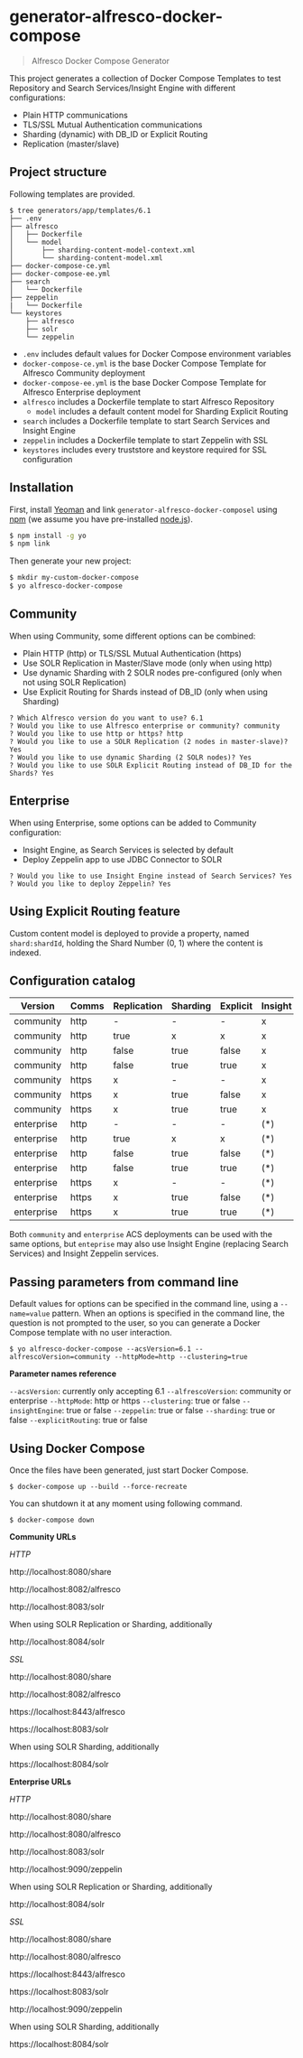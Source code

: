 # generator-alfresco-docker-compose
> Alfresco Docker Compose Generator

This project generates a collection of Docker Compose Templates to test Repository and Search Services/Insight Engine with different configurations:

* Plain HTTP communications
* TLS/SSL Mutual Authentication communications
* Sharding (dynamic) with DB_ID or Explicit Routing
* Replication (master/slave)

## Project structure

Following templates are provided.

```
$ tree generators/app/templates/6.1
├── .env
├── alfresco
│   ├── Dockerfile
│   └── model
│       ├── sharding-content-model-context.xml
│       └── sharding-content-model.xml
├── docker-compose-ce.yml
├── docker-compose-ee.yml
├── search
│   └── Dockerfile
├── zeppelin
|   └── Dockerfile
└── keystores
    ├── alfresco
    ├── solr
    └── zeppelin
```

* `.env` includes default values for Docker Compose environment variables
* `docker-compose-ce.yml` is the base Docker Compose Template for Alfresco Community deployment
* `docker-compose-ee.yml` is the base Docker Compose Template for Alfresco Enterprise deployment
* `alfresco` includes a Dockerfile template to start Alfresco Repository
  * `model` includes a default content model for Sharding Explicit Routing
* `search` includes a Dockerfile template to start Search Services and Insight Engine
* `zeppelin` includes a Dockerfile template to start Zeppelin with SSL
* `keystores` includes every truststore and keystore required for SSL configuration


## Installation

First, install [Yeoman](http://yeoman.io) and link `generator-alfresco-docker-composel` using [npm](https://www.npmjs.com/) (we assume you have pre-installed [node.js](https://nodejs.org/)).

```bash
$ npm install -g yo
$ npm link
```

Then generate your new project:

```bash
$ mkdir my-custom-docker-compose
$ yo alfresco-docker-compose
```

## Community

When using Community, some different options can be combined:

* Plain HTTP (http) or TLS/SSL Mutual Authentication (https)
* Use SOLR Replication in Master/Slave mode (only when using http)
* Use dynamic Sharding with 2 SOLR nodes pre-configured (only when not using SOLR Replication)
* Use Explicit Routing for Shards instead of DB_ID (only when using Sharding)

```
? Which Alfresco version do you want to use? 6.1
? Would you like to use Alfresco enterprise or community? community
? Would you like to use http or https? http
? Would you like to use a SOLR Replication (2 nodes in master-slave)? Yes
? Would you like to use dynamic Sharding (2 SOLR nodes)? Yes
? Would you like to use SOLR Explicit Routing instead of DB_ID for the Shards? Yes
```

## Enterprise

When using Enterprise, some options can be added to Community configuration:

* Insight Engine, as Search Services is selected by default
* Deploy Zeppelin app to use JDBC Connector to SOLR

```
? Would you like to use Insight Engine instead of Search Services? Yes
? Would you like to deploy Zeppelin? Yes
```

## Using Explicit Routing feature

Custom content model is deployed to provide a property, named `shard:shardId`, holding the Shard Number (0, 1) where the content is indexed. 

## Configuration catalog

| Version    | Comms | Replication | Sharding | Explicit | Insight | Zeppelin |
| -          | -     | -           | -        | -        | -       | -        |
| community  | http  | -           | -        | -        | x       | x        |
| community  | http  | true        | x        | x        | x       | x        |
| community  | http  | false       | true     | false    | x       | x        |
| community  | http  | false       | true     | true     | x       | x        |
| community  | https | x           | -        | -        | x       | x        |
| community  | https | x           | true     | false    | x       | x        |
| community  | https | x           | true     | true     | x       | x        |
| enterprise | http  | -           | -        | -        | (*)     | (*)      |
| enterprise | http  | true        | x        | x        | (*)     | (*)      |
| enterprise | http  | false       | true     | false    | (*)     | (*)      |
| enterprise | http  | false       | true     | true     | (*)     | (*)      |
| enterprise | https | x           | -        | -        | (*)     | (*)      |
| enterprise | https | x           | true     | false    | (*)     | (*)      |
| enterprise | https | x           | true     | true     | (*)     | (*)      |

Both `community` and `enterprise` ACS deployments can be used with the same options, but `enteprise` may also use Insight Engine (replacing Search Services) and Insight Zeppelin services. 

## Passing parameters from command line

Default values for options can be specified in the command line, using a `--name=value` pattern. When an options is specified in the command line, the question is not prompted to the user, so you can generate a Docker Compose template with no user interaction.

```
$ yo alfresco-docker-compose --acsVersion=6.1 --alfrescoVersion=community --httpMode=http --clustering=true
```

**Parameter names reference**

`--acsVersion`: currently only accepting 6.1
`--alfrescoVersion`: community or enterprise
`--httpMode`: http or https
`--clustering`: true or false
`--insightEngine`: true or false
`--zeppelin`: true or false
`--sharding`: true or false
`--explicitRouting`: true or false


## Using Docker Compose

Once the files have been generated, just start Docker Compose.

```
$ docker-compose up --build --force-recreate
```

You can shutdown it at any moment using following command.

```
$ docker-compose down
```

**Community URLs**

*HTTP*

http://localhost:8080/share

http://localhost:8082/alfresco

http://localhost:8083/solr

When using SOLR Replication or Sharding, additionally

http://localhost:8084/solr


*SSL*

http://localhost:8080/share

http://localhost:8082/alfresco

https://localhost:8443/alfresco

https://localhost:8083/solr

When using SOLR Sharding, additionally

https://localhost:8084/solr


**Enterprise URLs**

*HTTP*

http://localhost:8080/share

http://localhost:8080/alfresco

http://localhost:8083/solr

http://localhost:9090/zeppelin

When using SOLR Replication or Sharding, additionally

http://localhost:8084/solr


*SSL*

http://localhost:8080/share

http://localhost:8080/alfresco

https://localhost:8443/alfresco

https://localhost:8083/solr

http://localhost:9090/zeppelin

When using SOLR Sharding, additionally

https://localhost:8084/solr
